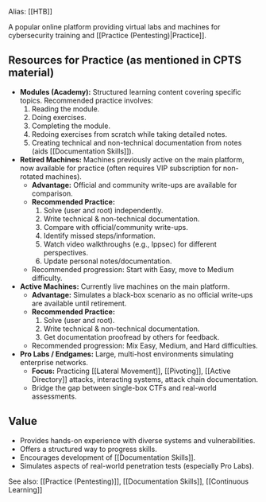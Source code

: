 Alias: [[HTB]]

A popular online platform providing virtual labs and machines for cybersecurity training and [[Practice (Pentesting)|Practice]].

## Resources for Practice (as mentioned in CPTS material)

- **Modules (Academy):** Structured learning content covering specific topics. Recommended practice involves:
    1. Reading the module.
    2. Doing exercises.
    3. Completing the module.
    4. Redoing exercises from scratch while taking detailed notes.
    5. Creating technical and non-technical documentation from notes (aids [[Documentation Skills]]).
- **Retired Machines:** Machines previously active on the main platform, now available for practice (often requires VIP subscription for non-rotated machines).
    - **Advantage:** Official and community write-ups are available for comparison.
    - **Recommended Practice:**
        1. Solve (user and root) independently.
        2. Write technical & non-technical documentation.
        3. Compare with official/community write-ups.
        4. Identify missed steps/information.
        5. Watch video walkthroughs (e.g., Ippsec) for different perspectives.
        6. Update personal notes/documentation.
    - Recommended progression: Start with Easy, move to Medium difficulty.
- **Active Machines:** Currently live machines on the main platform.
    - **Advantage:** Simulates a black-box scenario as no official write-ups are available until retirement.
    - **Recommended Practice:**
        1. Solve (user and root).
        2. Write technical & non-technical documentation.
        3. Get documentation proofread by others for feedback.
    - Recommended progression: Mix Easy, Medium, and Hard difficulties.
- **Pro Labs / Endgames:** Large, multi-host environments simulating enterprise networks.
    - **Focus:** Practicing [[Lateral Movement]], [[Pivoting]], [[Active Directory]] attacks, interacting systems, attack chain documentation.
    - Bridge the gap between single-box CTFs and real-world assessments.

## Value

- Provides hands-on experience with diverse systems and vulnerabilities.
- Offers a structured way to progress skills.
- Encourages development of [[Documentation Skills]].
- Simulates aspects of real-world penetration tests (especially Pro Labs).

See also: [[Practice (Pentesting)]], [[Documentation Skills]], [[Continuous Learning]] 
